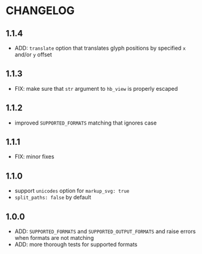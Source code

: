 # CHANGELOG

## 1.1.4

* ADD: `translate` option that translates glyph positions by specified `x` and/or `y` offset

## 1.1.3

* FIX: make sure that `str` argument to `hb_view` is properly escaped

## 1.1.2

* improved `SUPPORTED_FORMATS` matching that ignores case

## 1.1.1

* FIX: minor fixes

## 1.1.0

* support `unicodes` option for `markup_svg: true`
* `split_paths: false` by default

## 1.0.0

* ADD: `SUPPORTED_FORMATS` and `SUPPORTED_OUTPUT_FORMATS` and raise errors when formats are not matching
* ADD: more thorough tests for supported formats
